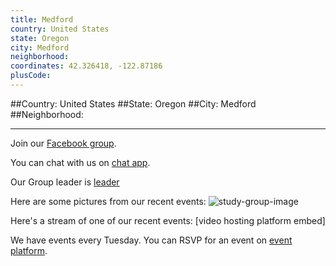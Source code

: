 ```yaml
---
title: Medford
country: United States
state: Oregon
city: Medford
neighborhood: 
coordinates: 42.326418, -122.87186
plusCode:
---
```


##Country: United States
##State: Oregon
##City: Medford
##Neighborhood: 
*****
Join our [Facebook group](https://www.facebook.com/groups/free.code.camp.medford.oregon).

You can chat with us on [chat app]().

Our Group leader is [leader]()

Here are some pictures from our recent events:
![study-group-image]()

Here's a stream of one of our recent events:
[video hosting platform embed]

We have events every Tuesday. You can RSVP for an event on [event platform]().
